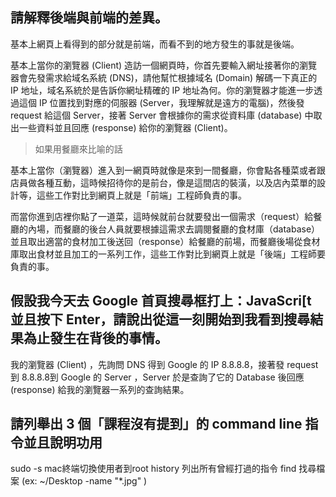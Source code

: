 ## 請解釋後端與前端的差異。


基本上網頁上看得到的部分就是前端，而看不到的地方發生的事就是後端。

基本上當你的瀏覽器 (Client) 造訪一個網頁時，你首先要輸入網址接著你的瀏覽器會先發需求給域名系統 (DNS)，請他幫忙根據域名 (Domain) 解碼一下真正的 IP 地址，域名系統於是告訴你網址精確的 IP 地址為何。你的瀏覽器才能進一步透過這個 IP 位置找到對應的伺服器 (Server，我理解就是遠方的電腦)，然後發 request 給這個 Server，接著 Server 會根據你的需求從資料庫 (database) 中取出一些資料並且回應 (response) 給你的瀏覽器 (Client)。

>如果用餐廳來比喻的話

基本上當你（瀏覽器）進入到一網頁時就像是來到一間餐廳，你會點各種菜或者跟店員做各種互動，這時候招待你的是前台，像是這間店的裝潢，以及店內菜單的設計等，這些工作對比到網頁上就是「前端」工程師負責的事。

而當你進到店裡你點了一道菜，這時候就前台就要發出一個需求（request）給餐廳的內場，而餐廳的後台人員就要根據這需求去調閱餐廳的食材庫（database）並且取出適當的食材加工後送回（response）給餐廳的前場，而餐廳後場從食材庫取出食材並且加工的一系列工作，這些工作對比到網頁上就是「後端」工程師要負責的事。




## 假設我今天去 Google 首頁搜尋框打上：JavaScri[t 並且按下 Enter，請說出從這一刻開始到我看到搜尋結果為止發生在背後的事情。

我的瀏覽器 (Client) ，先詢問 DNS 得到 Google 的 IP 8.8.8.8，接著發 request 到 8.8.8.8到 Google 的 Server ，Server 於是查詢了它的 Database 後回應 (response) 給我的瀏覽器一系列的查詢結果。



## 請列舉出 3 個「課程沒有提到」的 command line 指令並且說明功用


sudo  -s        mac終端切換使用者到root
history         列出所有曾經打過的指令
find            找尋檔案
(ex:  ~/Desktop -name "*.jpg" )